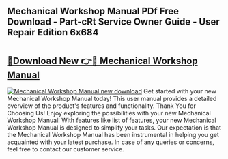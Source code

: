 ## Mechanical Workshop Manual PDf Free Download - Part-cRt Service Owner Guide - User Repair Edition 6x684

# <h2><a href="http://cf22153.oget.top/?id=Mechanical+Workshop+Manual">🔗Download New 👉🔴 Mechanical Workshop Manual</a></h2>

[![Mechanical Workshop Manual new download](https://i.imgur.com/5g1atiW.png)](http://cf22153.oget.top/?id=Mechanical+Workshop+Manual)
Get started with your new Mechanical Workshop Manual today! This user manual provides a detailed overview of the product's features and functionality. Thank You for Choosing Us! Enjoy exploring the possibilities with your new Mechanical Workshop Manual! With features like list of features, your new Mechanical Workshop Manual is designed to simplify your tasks. Our expectation is that the Mechanical Workshop Manual has been instrumental in helping you get acquainted with your latest purchase. In case of any queries or concerns, feel free to contact our customer service.
